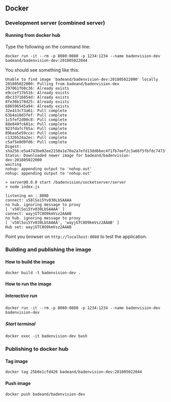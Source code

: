 ## Docker

### Development server (combined server)

#### Running from docker hub

Type the following on the command line:

```
docker run -it --rm -p 8080:8080 -p 1234:1234 --name badenvision-dev badeand/badenvision-dev:201805022044
```

You should see something like this:

```
Unable to find image 'badeand/badenvision-dev:201805022000' locally
201805022000: Pulling from badeand/badenvision-dev
297061f60c36: Already exists 
e9ccef17b516: Already exists 
dbc33716854d: Already exists 
8fe36b178d25: Already exists 
686596545a94: Already exists 
32e413c73a61: Pull complete 
63b4a10d3fef: Pull complete 
1c5fef2d00c8: Pull complete 
88e849fc681a: Pull complete 
923fdafcf65a: Pull complete 
89baa5e59cce: Pull complete 
c1326524a2ec: Pull complete 
c5af5e0d9fd6: Pull complete 
Digest: sha256:e5a4743be02ee2150a1e70a2a7efd13dd66ec4f1fb7eef2c3a66f5fbfdc7473f
Status: Downloaded newer image for badeand/badenvision-dev:201805022000
waiting
nohup: appending output to 'nohup.out'
nohup: appending output to 'nohup.out'

> server@0.0.0 start /badenvision/socketserver/server
> node index.js

listening on : 8080
connect: v58lSoi5Yv030LbSAAAA
no hub. ignoring message to proxy
[ 'v58lSoi5Yv030LbSAAAA' ]
connect: wayjGTC8O9kmVsz2AAAB
no hub. ignoring message to proxy
[ 'v58lSoi5Yv030LbSAAAA', 'wayjGTC8O9kmVsz2AAAB' ]
Hub set: wayjGTC8O9kmVsz2AAAB
```

Point you browser on ```http://localhost:8080``` to test the application.

### Building and publishing the image

#### How to build the image

```
docker build -t badenvision-dev .
```


#### How to run the image

##### Interactive run

```
docker run -it --rm -p 8080:8080 -p 1234:1234 --name badenvision-dev badenvision-dev
```

##### Start terminal

```
docker exec -it badenvision-dev bash
```

### Publishing to docker hub

#### Tag image

```
docker tag 25b0e1cfd426 badeand/badenvision-dev:201805022044
```


#### Push image

```
docker push badeand/badenvision-dev
```




